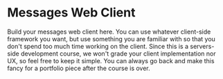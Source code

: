 # Messages Web Client

Build your messages web client here. You can use whatever client-side framework you want, but use something you are familiar with so that you don't spend too much time working on the client. Since this is a servers-side development course, we won't grade your client implementation nor UX, so feel free to keep it simple. You can always go back and make this fancy for a portfolio piece after the course is over.
